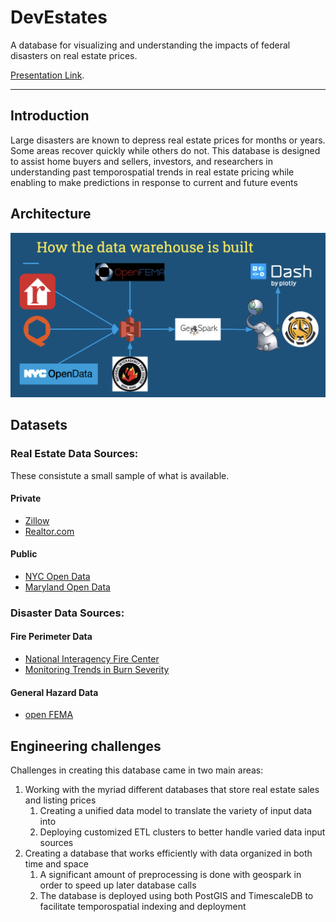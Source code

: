 # DevEstates

A database for visualizing and understanding the impacts of federal disasters on real estate prices.

[Presentation Link](https://docs.google.com/presentation/d/1fM4c-hD97hTDSLZJ_2v7Q0EnnE1rqgqjD7lkrD-M9ck/edit?usp=sharing).

<hr/>

## Introduction
Large disasters are known to depress real estate prices for months or years. Some areas recover quickly while others do not. This database is designed to assist home buyers and sellers, investors, and researchers in understanding past temporospatial trends in real estate pricing while enabling to make predictions in response to current and future events

## Architecture
![Data Pipeline](https://github.com/jsflevitt/DevEstates/blob/master/images/DataPipelineOverview.png)

## Datasets

### Real Estate Data Sources:
These consistute a small sample of what is available.

#### Private
- [Zillow](https://www.quandl.com/data/ZILLOW-Zillow-Real-Estate-Research)
- [Realtor.com](https://www.realtor.com/research/data/)

#### Public
- [NYC Open Data](https://data.cityofnewyork.us/browse?q=DOF%3A%20Neighborhood%20Sales%20by%20Neighborhood%20Citywide%20by%20Borough&sortBy=relevance)
- [Maryland Open Data](https://opendata.maryland.gov/Business-and-Economy/Maryland-Real-Property-Assessments-Hidden-Property/ed4q-f8tm)

### Disaster Data Sources:

#### Fire Perimeter Data
- [National Interagency Fire Center](https://data-nifc.opendata.arcgis.com)
- [Monitoring Trends in Burn Severity](https://www.mtbs.gov/direct-download)

#### General Hazard Data
- [open FEMA](https://www.fema.gov/data-sets)

## Engineering challenges
Challenges in creating this database came in two main areas:
1. Working with the myriad different databases that store real estate sales and listing prices
      1. Creating a unified data model to translate the variety of input data into
      2. Deploying customized ETL clusters to better handle varied data input sources
2. Creating a database that works efficiently with data organized in both time and space
      1. A significant amount of preprocessing is done with geospark in order to speed up later database calls
      2. The database is deployed using both PostGIS and TimescaleDB to facilitate temporospatial indexing and deployment
